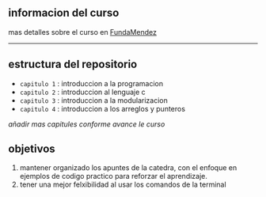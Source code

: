## informacion del curso
mas detalles sobre el curso en [FundaMendez](https://fundamendez.com.ar/)

---

## estructura del repositorio

- `capitulo 1` : introduccion a la programacion
- `capitulo 2` : introduccion al lenguaje c
- `capitulo 3` : introduccion a la modularizacion
- `capitulo 4` : introduccion a los arreglos y punteros

*añadir mas capitules conforme avance le curso*

## objetivos
1. mantener organizado los apuntes de la catedra, con el enfoque en ejemplos de codigo practico para reforzar el aprendizaje.
2. tener una mejor felxibilidad al usar los comandos de la terminal


